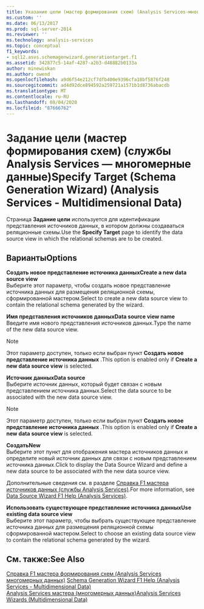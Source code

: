 ```yaml
---
title: Указание цели (мастер формирования схем) (Analysis Services-многомерные данные) | Документация Майкрософт
ms.custom: ''
ms.date: 06/13/2017
ms.prod: sql-server-2014
ms.reviewer: ''
ms.technology: analysis-services
ms.topic: conceptual
f1_keywords:
- sql12.asvs.schemagenwizard.generationtarget.f1
ms.assetid: 342877c5-14af-4287-a2b3-d48882b0133a
author: minewiskan
ms.author: owend
ms.openlocfilehash: a9d6f54e212cf7dfb400e9396cfa18bf5876f248
ms.sourcegitcommit: ad4d92dce894592a259721a1571b1d8736abacdb
ms.translationtype: MT
ms.contentlocale: ru-RU
ms.lasthandoff: 08/04/2020
ms.locfileid: "87666762"
---
```

# <a name="specify-target-schema-generation-wizard-analysis-services---multidimensional-data"></a><span data-ttu-id="206c8-102">Задание цели (мастер формирования схем) (службы Analysis Services — многомерные данные)</span><span class="sxs-lookup"><span data-stu-id="206c8-102">Specify Target (Schema Generation Wizard) (Analysis Services - Multidimensional Data)</span></span>
  <span data-ttu-id="206c8-103">Страница **Задание цели** используется для идентификации представления источников данных, в котором должны создаваться реляционные схемы.</span><span class="sxs-lookup"><span data-stu-id="206c8-103">Use the **Specify Target** page to identify the data source view in which the relational schemas are to be created.</span></span>  
  
## <a name="options"></a><span data-ttu-id="206c8-104">Варианты</span><span class="sxs-lookup"><span data-stu-id="206c8-104">Options</span></span>  
 <span data-ttu-id="206c8-105">**Создать новое представление источника данных**</span><span class="sxs-lookup"><span data-stu-id="206c8-105">**Create a new data source view**</span></span>  
 <span data-ttu-id="206c8-106">Выберите этот параметр, чтобы создать новое представление источника данных для размещения реляционной схемы, сформированной мастером.</span><span class="sxs-lookup"><span data-stu-id="206c8-106">Select to create a new data source view to contain the relational schema generated by the wizard.</span></span>  
  
 <span data-ttu-id="206c8-107">**Имя представления источников данных**</span><span class="sxs-lookup"><span data-stu-id="206c8-107">**Data source view name**</span></span>  
 <span data-ttu-id="206c8-108">Введите имя нового представления источников данных.</span><span class="sxs-lookup"><span data-stu-id="206c8-108">Type the name of the new data source view.</span></span>  
  
> [!NOTE]  
>  <span data-ttu-id="206c8-109">Этот параметр доступен, только если выбран пункт **Создать новое представление источника данных** .</span><span class="sxs-lookup"><span data-stu-id="206c8-109">This option is enabled only if **Create a new data source view** is selected.</span></span>  
  
 <span data-ttu-id="206c8-110">**Источник данных**</span><span class="sxs-lookup"><span data-stu-id="206c8-110">**Data source**</span></span>  
 <span data-ttu-id="206c8-111">Выберите источник данных, который будет связан с новым представлением источника данных.</span><span class="sxs-lookup"><span data-stu-id="206c8-111">Select the data source to be associated with the new data source view.</span></span>  
  
> [!NOTE]  
>  <span data-ttu-id="206c8-112">Этот параметр доступен, только если выбран пункт **Создать новое представление источника данных** .</span><span class="sxs-lookup"><span data-stu-id="206c8-112">This option is enabled only if **Create a new data source view** is selected.</span></span>  
  
 <span data-ttu-id="206c8-113">**Создать**</span><span class="sxs-lookup"><span data-stu-id="206c8-113">**New**</span></span>  
 <span data-ttu-id="206c8-114">Выберите этот пункт для отображения мастера источников данных и определите новый источник данных для связи с новым представлением источника данных.</span><span class="sxs-lookup"><span data-stu-id="206c8-114">Click to display the Data Source Wizard and define a new data source to be associated with the new data source view.</span></span>  
  
 <span data-ttu-id="206c8-115">Дополнительные сведения см. в разделе [Справка F1 мастера источников данных (службы Analysis Services)](data-source-wizard-f1-help-analysis-services.md).</span><span class="sxs-lookup"><span data-stu-id="206c8-115">For more information, see [Data Source Wizard F1 Help &#40;Analysis Services&#41;](data-source-wizard-f1-help-analysis-services.md).</span></span>  
  
 <span data-ttu-id="206c8-116">**Использовать существующее представление источника данных**</span><span class="sxs-lookup"><span data-stu-id="206c8-116">**Use existing data source view**</span></span>  
 <span data-ttu-id="206c8-117">Выберите этот параметр, чтобы выбрать существующее представление источника данных для размещения реляционной схемы сформированной мастером.</span><span class="sxs-lookup"><span data-stu-id="206c8-117">Select to choose an existing data source view to contain the relational schema generated by the wizard.</span></span>  
  
## <a name="see-also"></a><span data-ttu-id="206c8-118">См. также:</span><span class="sxs-lookup"><span data-stu-id="206c8-118">See Also</span></span>  
 <span data-ttu-id="206c8-119">[Справка F1 мастера формирования схем &#40;Analysis Services многомерных данных&#41;](schema-generation-wizard-f1-help-analysis-services-multidimensional-data.md) </span><span class="sxs-lookup"><span data-stu-id="206c8-119">[Schema Generation Wizard F1 Help &#40;Analysis Services - Multidimensional Data&#41;](schema-generation-wizard-f1-help-analysis-services-multidimensional-data.md) </span></span>  
 [<span data-ttu-id="206c8-120">Analysis Services мастера &#40;многомерных данных&#41;</span><span class="sxs-lookup"><span data-stu-id="206c8-120">Analysis Services Wizards &#40;Multidimensional Data&#41;</span></span>](analysis-services-wizards-multidimensional-data.md)  
  
  
